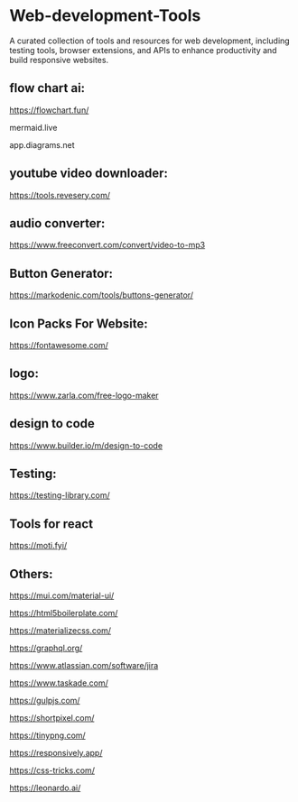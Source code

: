 # Web-development-Tools
A curated collection of tools and resources for web development, including testing tools, browser extensions, and APIs to enhance productivity and build responsive websites.

## flow chart ai:
https://flowchart.fun/   

mermaid.live

app.diagrams.net

## youtube video downloader:
https://tools.revesery.com/

## audio converter:
https://www.freeconvert.com/convert/video-to-mp3

## Button Generator:
https://markodenic.com/tools/buttons-generator/

## Icon Packs For Website:
https://fontawesome.com/

## logo: 
https://www.zarla.com/free-logo-maker

## design to code
https://www.builder.io/m/design-to-code

## Testing:
https://testing-library.com/

## Tools for react
https://moti.fyi/

## Others:

https://mui.com/material-ui/

https://html5boilerplate.com/

https://materializecss.com/

https://graphql.org/

https://www.atlassian.com/software/jira

https://www.taskade.com/

https://gulpjs.com/

https://shortpixel.com/

https://tinypng.com/

https://responsively.app/

https://css-tricks.com/

https://leonardo.ai/
